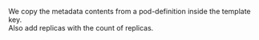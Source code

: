 We copy the metadata contents from a pod-definition inside the template key.  
Also add replicas with the count of replicas.